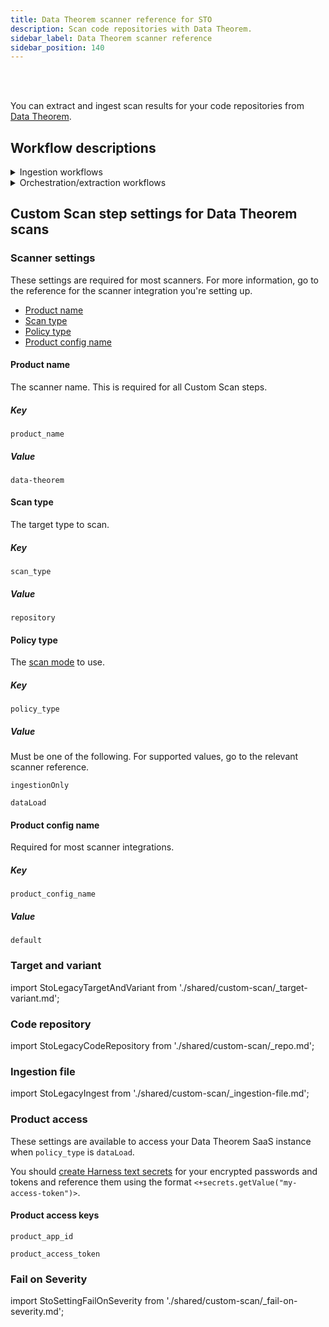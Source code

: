 ```yaml
---
title: Data Theorem scanner reference for STO
description: Scan code repositories with Data Theorem.
sidebar_label: Data Theorem scanner reference
sidebar_position: 140
---
```


<DocsTag   text="Code repo scanners"  backgroundColor= "#cbe2f9" textColor="#0b5cad" link="/docs/security-testing-orchestration/sto-techref-category/security-step-settings-reference#code-repo-scanners"  />
<DocsTag  text="Extraction" backgroundColor= "#e3cbf9" textColor="#5c0bad" link="/docs/security-testing-orchestration/get-started/key-concepts/sto-workflows-overview/#extraction-scans-in-sto" />
<DocsTag  text="Ingestion" backgroundColor= "#e3cbf9" textColor="#5c0bad" link="/docs/security-testing-orchestration/orchestrate-and-ingest/ingestion-workflows/ingest-scan-results-into-an-sto-pipeline/" />
<br/>
<br/>

You can extract and ingest scan results for your code repositories from [Data Theorem](https://www.datatheorem.com/). 

## Workflow descriptions

<details>
<summary>Ingestion workflows</summary>

import CustomScanWorkflowIngest from './shared/custom-scan/_workflow-ingest-only.md';

<CustomScanWorkflowIngest />

</details>

<details>
<summary>Orchestration/extraction workflows</summary>


import CustomScanWorkflowRepo from './shared/custom-scan/_workflow.md';

<CustomScanWorkflowRepo />

</details>

## Custom Scan step settings for Data Theorem scans

### Scanner settings

These settings are required for most scanners. For more information, go to the reference for the scanner integration you're setting up.

- [Product name](#product-name)
- [Scan type](#scan-type)
- [Policy type](#policy-type)
- [Product config name](#product-config-name)


#### Product name

The scanner name. This is required for all Custom Scan steps. 

##### Key
```
product_name
```

##### Value

```
data-theorem
```

#### Scan type

The target type to scan. 

##### Key
```
scan_type
```

##### Value

```
repository
```

#### Policy type

The [scan mode](/docs/security-testing-orchestration/get-started/key-concepts/sto-workflows-overview) to use. 

##### Key
```
policy_type
```

##### Value

Must be one of the following. For supported values, go to the relevant scanner reference.

```
ingestionOnly
```
```
dataLoad
```

#### Product config name

Required for most scanner integrations. 

##### Key
```
product_config_name
```

##### Value

```
default
```

### Target and variant

import StoLegacyTargetAndVariant  from './shared/custom-scan/_target-variant.md';

<StoLegacyTargetAndVariant />


### Code repository

import StoLegacyCodeRepository  from './shared/custom-scan/_repo.md';

<StoLegacyCodeRepository />

<!-- 
### Data Theorem scan settings

* `product_name` = `data-theorem`
* `product_config_name` = `default`
* [`scan_type`](/docs/security-testing-orchestration/sto-techref-category/security-step-settings-reference#scanner-categories) = `repository`
* [`policy_type`](/docs/security-testing-orchestration/sto-techref-category/security-step-settings-reference#data-ingestion-methods) = `dataLoad` or `ingestionOnly`
* When [`policy_type`](/docs/security-testing-orchestration/sto-techref-category/security-step-settings-reference#data-ingestion-methods) = `dataLoad`:
	+ `product_app_id`
	+ `product_access_token`
* `fail_on_severity` - See [Fail on Severity](#fail-on-severity).

-->

### Ingestion file

import StoLegacyIngest from './shared/custom-scan/_ingestion-file.md'; 

<StoLegacyIngest />

### Product access

These settings are available to access your Data Theorem SaaS instance when `policy_type` is `dataLoad`. 

You should [create Harness text secrets](/docs/platform/secrets/add-use-text-secrets) for your encrypted passwords and tokens and reference them using the format `<+secrets.getValue("my-access-token")>`.

#### Product access keys
```
product_app_id
```
```
product_access_token
```

### Fail on Severity

import StoSettingFailOnSeverity from './shared/custom-scan/_fail-on-severity.md';

<StoSettingFailOnSeverity />





